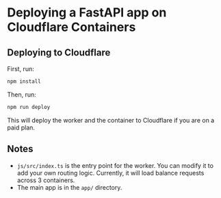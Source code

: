 # Deploying a FastAPI app on Cloudflare Containers

## Deploying to Cloudflare

First, run:

```bash
npm install
```

Then, run:

```bash
npm run deploy
```

This will deploy the worker and the container to Cloudflare if you are on a paid plan.

## Notes
- `js/src/index.ts` is the entry point for the worker. You can modify it to add your own routing logic.
Currently, it will load balance requests across 3 containers.
- The main app is in the `app/` directory.